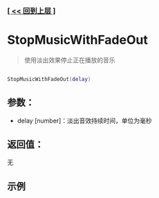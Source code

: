 ### [[ << 回到上层 ]](index.md)

# StopMusicWithFadeOut

> 使用淡出效果停止正在播放的音乐

```lua

StopMusicWithFadeOut(delay)

```

## 参数：

+ delay [number]：淡出音效持续时间，单位为毫秒

## 返回值：

无

## 示例

```lua

```